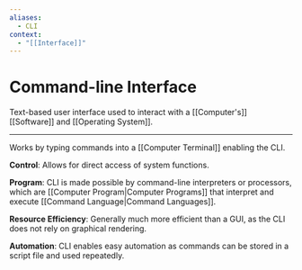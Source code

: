 ```yaml
---
aliases:
  - CLI
context:
  - "[[Interface]]"
---
```


# Command-line Interface

Text-based user interface used to interact with a [[Computer's]] [[Software]] and [[Operating System]].

---

Works by typing commands into a [[Computer Terminal]] enabling the CLI.

**Control**: Allows for direct access of system functions.

**Program**: CLI is made possible by command-line interpreters or processors, which are [[Computer Program|Computer Programs]] that interpret and execute [[Command Language|Command Languages]].

**Resource Efficiency**: Generally much more efficient than a GUI, as the CLI does not rely on graphical rendering.

**Automation**: CLI enables easy automation as commands can be stored in a script file and used repeatedly.
